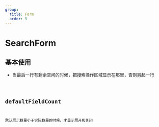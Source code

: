 ```yaml
---
group:
  title: Form
  order: 5
---
```


# SearchForm

## 基本使用

- 当最后一行有剩余空间的时候，把搜索操作区域显示在那里，否则另起一行

<code src="./demos/basic" />

## defaultFieldCount

默认展示数量小于实际数量的时候，才显示展开和关闭

<code src="./demos/defaultFieldCount" />
